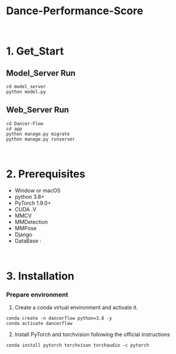 # Dance-Performance-Score

<br>

# 1. Get_Start
## Model_Server Run
```shell
cd model_server
python model.py
```
## Web_Server Run
```shell
cd Dancer-Flow
cd app
python manage.py migrate
python manage.py runserver
```
<br>

# 2. Prerequisites
- Window or macOS
- python 3.8+
- PyTorch 1.9.0+
- CUDA .V
- MMCV
- MMDetection
- MMPose
- Django
- DataBase :

<br>

# 3. Installation
### Prepare environment
1. Create a conda virtual environment and activate it.
```shell
conda create -n dancerflow python=3.8 -y
conda activate dancerflow
```

2. Install PyTorch and torchvision following the official instructions
```shell
conda install pytorch torchvison torchaudio -c pytorch
```